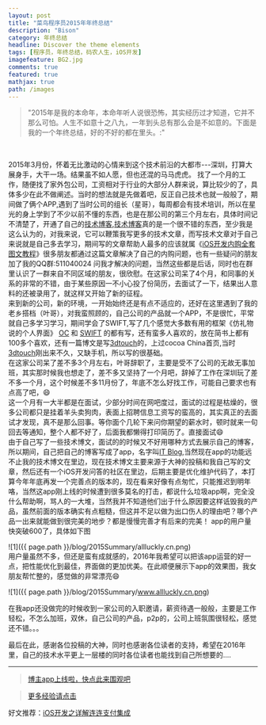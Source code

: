 ```yaml
---
layout: post
title: "菜鸟程序员2015年年终总结"
description: "Bison"
category: 年终总结
headline: Discover the theme elements
tags: [程序员，年终总结，码农人生，iOS开发]
imagefeature: BG2.jpg
comments: true
featured: true
mathjax: true
path: /images
---
```



>&quot;2015年是我的本命年，本命年听人说很恐怖，其实经历过才知道，它并不那么可怕。人生不如意十之八九，一年到头总有那么会是不如意的。下面是我的一个年终总结，好的不好的都在里头。:&quot;

<br>

2015年3月份，怀着无比激动的心情来到这个技术前沿的大都市---深圳，打算大展身手，大干一场。结果虽不如人愿，但也还混的马马虎虎。
找了一个月的工作，随便找了家外包公司，工资相对于行业的大部分人群来说，算比较少的了，具体多少在此不做阐述。当时的想法就是先做着吧，反正自己技术也就一般般了，期间做了俩个APP,遇到了当时公司的组长（星哥），每周都会有技术培训，所以在星光的身上学到了不少以前不懂的东西，也是在那公司的第三个月左右，具体时间记不清楚了，开通了自己的[技术博客](http://allluckly.cn),[技术博客](http://allluckly.cn)真的是一个很不错的东西，至少我是这么认为的，对我来说，它可以鞭策我写更多的技术文章，而写技术文章对于自己来说就是自己多去学习，期间写的文章帮助人最多的应该就属《[iOS开发内购全套图文教程](http://allluckly.cn/ios支付/iOS开发2015年最新内购教程/)》很多朋友都通过这篇文章解决了自己的内购问题，也有一些疑问的朋友加了我的QQ群:511040024 问我才解决的问题，当然这些都是后话，同时也在群里认识了一群来自不同区域的朋友，很欣慰。在这家公司呆了4个月，和同事的关系的非常的不错，由于某些原因一不小心投了份简历，去面试了一下，结果出人意料的还被录用了，就这样又开始了新的征程。<br>
来到新的公司，新的环境，一开始始终还是有点不适应的，还好在这里遇到了我的老乡搭档（叶哥），对我蛮照顾的，自己公司的产品就一个APP，不是很忙，平常就自己多学习学习，期间学会了SWIFT,写了几个感觉大多数有用的框架《仿礼物说的个人界面》   [OC](http://allluckly.cn/uitabview/1分钟做出超炫的个人界面不再是梦/) 和 [SWIFT](http://allluckly.cn/swift/Swift版超炫的个人界面依旧如此简单/) 的都有写，还有蛮多人喜欢的，放在简书上都有100多个喜欢，还有一篇博文是写[3dtouch](http://allluckly.cn/3d%20touch/3D%20Touch/)的，上过cocoa China首页,当时[3dtouch](http://allluckly.cn/3d%20touch/3D%20Touch/)刚出来不久，又缺手机，所以写的很基础。 <br>
在这家公司呆了差不多3个月左右，叶哥辞职了，主要是受不了公司的无故无事加班，其实那时候我也想走了，差不多又坚持了一个月吧，辞掉了工作在深圳玩了差不多一个月，这个时候差不多11月份了，年底不怎么好找工作，可能自己要求也有点高了吧，😄<br>
这一个月有一大半都是在面试，少部分时间在网吧度过，面试的过程是枯燥的，很多公司都只是挂着羊头卖狗肉，表面上招聘信息工资写的蛮高的，其实真正的去面试才发现，真不是那么回事。等你面个几轮下来问你期望的薪水时，顿时就来一句回去等通知，整个人都不好了，后面我都懒得打印简历了。直接面试😄<br>
由于自己写了一些技术博文，面试的的时候又不好用哪种方式去展示自己的博客，所以期间，自己把自己的博客写成了app，名字叫[IT Blog](https://itunes.apple.com/cn/app/it-blog-ios-kai-fa-zhe-wen/id1067787090?mt=8),当然现在app的功能远不止我的技术博文在里边，现在技术博文主要来源于大神的投稿和我自己写的文章，然后还有一个iOS开发问答的社区在里边，后期主要是优化维护代码了，本打算今年年底再发一个完善点的版本的，现在看来好像有点匆忙，只能推迟到明年咯，当然这app刚上线的时候遭到很多莫名的打击，都说什么垃圾app啊，完全没什么帮助啊，骂人的一大堆，当然我并不知道他们出于什么原因要这样诋毁我的产品，虽然前面的版本确实有点粗糙，但这并不足以做为出口伤人的理由吧？哪个产品一出来就能做到很完美的地步？都是慢慢完善才有后来的完美！ app的用户量快突破600了，具体如下图<br>

![1]({{ page.path }}/blog/2015Summary/allluckly.cn.png)<br>
用户量虽然不多，但还是蛮有成就感的，2016年我希望可以把该app运营的好一点，把性能优化到最佳，界面做的更加优美。在此顺便展示下app的效果图，我女朋友帮忙整的，感觉做的非常漂亮😄<br>

![1]({{ page.path }}/blog/2015Summary/www.allluckly.cn.png)<br>

在我app还没做完的时候收到一家公司的入职邀请，薪资待遇一般般，主要是工作轻松，不怎么加班，双休，自己公司的产品，p2p的，公司上班氛围很轻松，感觉还不错。。。<br>

最后在此，感谢各位投稿的大神，同时也感谢各位读者的支持，希望在2016年里，自己的技术水平更上一层楼的同时各位读者也能找到自己所想要的....<br>


----------------------------------------------------------

> [博主app上线啦，快点此来围观吧](https://itunes.apple.com/us/app/it-blog-zi-xueios-kai-fa-jin/id1067787090?l=zh&ls=1&mt=8)<br>

> [更多经验请点击](http://allluckly.cn/)<br>

好文推荐：[iOS开发之详解连连支付集成](http://allluckly.cn/ios支付/lianlianzhifu/)<br>







